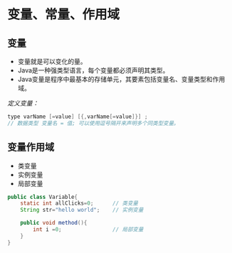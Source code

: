 # 变量、常量、作用域
## 变量
- 变量就是可以变化的量。
- Java是一种强类型语言，每个变量都必须声明其类型。
- Java变量是程序中最基本的存储单元，其要素包括变量名、变量类型和作用域。

*定义变量：*
```java
type varName [=value] [{,varName[=value]}] ;
// 数据类型 变量名 = 值; 可以使用逗号隔开来声明多个同类型变量。
```
## 变量作用域
- 类变量
- 实例变量
- 局部变量

```java
public class Variable{
    static int allClicks=0;      // 类变量
    String str="hello world";    // 实例变量

    public void method(){
        int i =0;                // 局部变量
    }
}
```